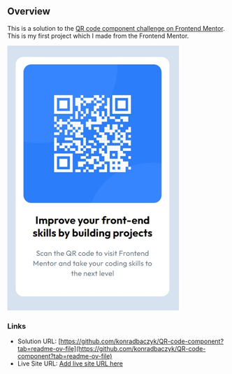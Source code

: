## Overview

This is a solution to the [QR code component challenge on Frontend Mentor](https://www.frontendmentor.io/challenges/qr-code-component-iux_sIO_H). This is my first project which I made from the Frontend Mentor.

![](./screenshot.jpg)

### Links

- Solution URL: [https://github.com/konradbaczyk/QR-code-component?tab=readme-ov-file](https://github.com/konradbaczyk/QR-code-component?tab=readme-ov-file)
- Live Site URL: [Add live site URL here](https://your-live-site-url.com)
